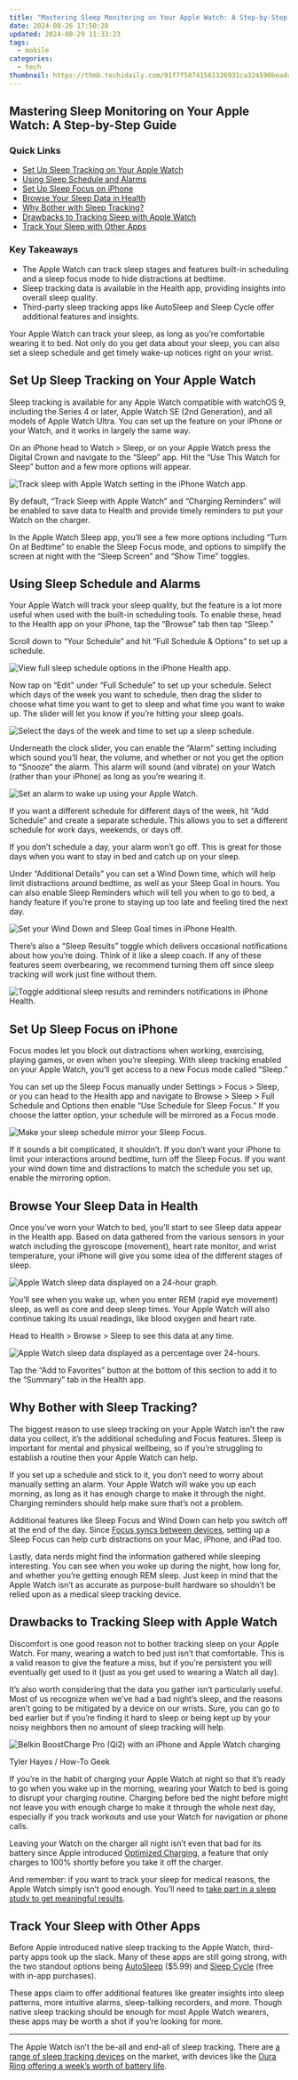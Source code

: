 ```yaml
---
title: "Mastering Sleep Monitoring on Your Apple Watch: A Step-by-Step Guide"
date: 2024-08-26 17:50:28
updated: 2024-08-29 11:33:23
tags:
  - mobile
categories:
  - tech
thumbnail: https://thmb.techidaily.com/91f7f58741561326931ca324590beadc475f32b45bcc3a270b10ca0d40e00353.jpg
---
```


## Mastering Sleep Monitoring on Your Apple Watch: A Step-by-Step Guide

### Quick Links

* [Set Up Sleep Tracking on Your Apple Watch](https://tech-hub.techidaily.com/ace-your-career-in-ai-discover-the-best-five-specialized-courses-for-prompt-engineering/)
* [Using Sleep Schedule and Alarms](https://instagram-videos.techidaily.com/new-2024-approved-the-art-of-gaining-traction-using-hashtags-in-igtv/)
* [Set Up Sleep Focus on iPhone](https://pokemon-go-android.techidaily.com/pokemon-go-cooldown-chart-on-realme-c67-5g-drfone-by-drfone-virtual-android/)
* [Browse Your Sleep Data in Health](https://screen-mirroring-recording.techidaily.com/updated-obs-full-screen-no-more-problem/)
* [Why Bother with Sleep Tracking?](https://driver-download.techidaily.com/step-by-step-guide-to-downloading-and-installing-the-insignia-usb-to-vga-adapter/)
* [Drawbacks to Tracking Sleep with Apple Watch](https://digital-screen-recording.techidaily.com/updated-setting-up-your-gaming-studio-with-obs/)
* [Track Your Sleep with Other Apps](https://instagram-videos.techidaily.com/the-lowdown-on-the-maximum-video-length-on-instagram/)

### Key Takeaways

* The Apple Watch can track sleep stages and features built-in scheduling and a sleep focus mode to hide distractions at bedtime.
* Sleep tracking data is available in the Health app, providing insights into overall sleep quality.
* Third-party sleep tracking apps like AutoSleep and Sleep Cycle offer additional features and insights.

 Your Apple Watch can track your sleep, as long as you’re comfortable wearing it to bed. Not only do you get data about your sleep, you can also set a sleep schedule and get timely wake-up notices right on your wrist.

##  Set Up Sleep Tracking on Your Apple Watch

 Sleep tracking is available for any Apple Watch compatible with watchOS 9, including the Series 4 or later, Apple Watch SE (2nd Generation), and all models of Apple Watch Ultra. You can set up the feature on your iPhone or your Watch, and it works in largely the same way.

 On an iPhone head to Watch > Sleep, or on your Apple Watch press the Digital Crown and navigate to the “Sleep” app. Hit the “Use This Watch for Sleep” button and a few more options will appear.

![Track sleep with Apple Watch setting in the iPhone Watch app.](https://static1.howtogeekimages.com/wordpress/wp-content/uploads/2024/07/track_sleep_with_watch.png) 

 By default, “Track Sleep with Apple Watch” and “Charging Reminders” will be enabled to save data to Health and provide timely reminders to put your Watch on the charger.

 In the Apple Watch Sleep app, you’ll see a few more options including “Turn On at Bedtime” to enable the Sleep Focus mode, and options to simplify the screen at night with the “Sleep Screen” and “Show Time” toggles.

##  Using Sleep Schedule and Alarms

 Your Apple Watch will track your sleep quality, but the feature is a lot more useful when used with the built-in scheduling tools. To enable these, head to the Health app on your iPhone, tap the “Browse” tab then tap “Sleep.”

 Scroll down to “Your Schedule” and hit “Full Schedule & Options” to set up a schedule.

![View full sleep schedule options in the iPhone Health app.](https://static1.howtogeekimages.com/wordpress/wp-content/uploads/2024/07/sleep_full_schedule.png) 

 Now tap on “Edit” under “Full Schedule” to set up your schedule. Select which days of the week you want to schedule, then drag the slider to choose what time you want to get to sleep and what time you want to wake up. The slider will let you know if you’re hitting your sleep goals.

![Select the days of the week and time to set up a sleep schedule.](https://static1.howtogeekimages.com/wordpress/wp-content/uploads/2024/07/sleep_set_day.png) 

 Underneath the clock slider, you can enable the “Alarm” setting including which sound you’ll hear, the volume, and whether or not you get the option to “Snooze” the alarm. This alarm will sound (and vibrate) on your Watch (rather than your iPhone) as long as you’re wearing it.

![Set an alarm to wake up using your Apple Watch.](https://static1.howtogeekimages.com/wordpress/wp-content/uploads/2024/07/sleep_alarm.png) 

 If you want a different schedule for different days of the week, hit “Add Schedule” and create a separate schedule. This allows you to set a different schedule for work days, weekends, or days off.

 If you don’t schedule a day, your alarm won’t go off. This is great for those days when you want to stay in bed and catch up on your sleep.

 Under “Additional Details” you can set a Wind Down time, which will help limit distractions around bedtime, as well as your Sleep Goal in hours. You can also enable Sleep Reminders which will tell you when to go to bed, a handy feature if you’re prone to staying up too late and feeling tired the next day.

![Set your Wind Down and Sleep Goal times in iPhone Health.](https://static1.howtogeekimages.com/wordpress/wp-content/uploads/2024/07/sleep_additional_details.png) 

 There’s also a “Sleep Results” toggle which delivers occasional notifications about how you’re doing. Think of it like a sleep coach. If any of these features seem overbearing, we recommend turning them off since sleep tracking will work just fine without them.

![Toggle additional sleep results and reminders notifications in iPhone Health.](https://static1.howtogeekimages.com/wordpress/wp-content/uploads/2024/07/image-10.png) 

##  Set Up Sleep Focus on iPhone

 Focus modes let you block out distractions when working, exercising, playing games, or even when you’re sleeping. With sleep tracking enabled on your Apple Watch, you’ll get access to a new Focus mode called “Sleep.”

 You can set up the Sleep Focus manually under Settings > Focus > Sleep, or you can head to the Health app and navigate to Browse > Sleep > Full Schedule and Options then enable “Use Schedule for Sleep Focus.” If you choose the latter option, your schedule will be mirrored as a Focus mode.

![Make your sleep schedule mirror your Sleep Focus.](https://static1.howtogeekimages.com/wordpress/wp-content/uploads/2024/07/image-11.png) 

 If it sounds a bit complicated, it shouldn’t. If you don’t want your iPhone to limit your interactions around bedtime, turn off the Sleep Focus. If you want your wind down time and distractions to match the schedule you set up, enable the mirroring option.

##  Browse Your Sleep Data in Health

 Once you’ve worn your Watch to bed, you’ll start to see Sleep data appear in the Health app. Based on data gathered from the various sensors in your watch including the gyroscope (movement), heart rate monitor, and wrist temperature, your iPhone will give you some idea of the different stages of sleep.

![Apple Watch sleep data displayed on a 24-hour graph.](https://static1.howtogeekimages.com/wordpress/wp-content/uploads/2024/07/sleep_graph.jpeg) 

 You’ll see when you wake up, when you enter REM (rapid eye movement) sleep, as well as core and deep sleep times. Your Apple Watch will also continue taking its usual readings, like blood oxygen and heart rate.

 Head to Health > Browse > Sleep to see this data at any time.

![Apple Watch sleep data displayed as a percentage over 24-hours.](https://static1.howtogeekimages.com/wordpress/wp-content/uploads/2024/07/sleep_percent.jpeg) 

 Tap the “Add to Favorites” button at the bottom of this section to add it to the “Summary” tab in the Health app.

##  Why Bother with Sleep Tracking?

 The biggest reason to use sleep tracking on your Apple Watch isn’t the raw data you collect, it’s the additional scheduling and Focus features. Sleep is important for mental and physical wellbeing, so if you’re struggling to establish a routine then your Apple Watch can help.

 If you set up a schedule and stick to it, you don’t need to worry about manually setting an alarm. Your Apple Watch will wake you up each morning, as long as it has enough charge to make it through the night. Charging reminders should help make sure that’s not a problem.

 Additional features like Sleep Focus and Wind Down can help you switch off at the end of the day. Since [Focus syncs between devices](https://android-frp.techidaily.com/a-step-by-step-guide-on-using-adb-and-fastboot-to-remove-frp-lock-from-your-motorola-moto-g34-5g-by-drfone-android/), setting up a Sleep Focus can help curb distractions on your Mac, iPhone, and iPad too.

 Lastly, data nerds might find the information gathered while sleeping interesting. You can see when you woke up during the night, how long for, and whether you’re getting enough REM sleep. Just keep in mind that the Apple Watch isn’t as accurate as purpose-built hardware so shouldn’t be relied upon as a medical sleep tracking device.

##  Drawbacks to Tracking Sleep with Apple Watch

 Discomfort is one good reason not to bother tracking sleep on your Apple Watch. For many, wearing a watch to bed just isn’t that comfortable. This is a valid reason to give the feature a miss, but if you’re persistent you will eventually get used to it (just as you get used to wearing a Watch all day).

 It’s also worth considering that the data you gather isn’t particularly useful. Most of us recognize when we’ve had a bad night’s sleep, and the reasons aren’t going to be mitigated by a device on our wrists. Sure, you can go to bed earlier but if you’re finding it hard to sleep or being kept up by your noisy neighbors then no amount of sleep tracking will help.

![Belkin BoostCharge Pro (Qi2) with an iPhone and Apple Watch charging](https://static1.howtogeekimages.com/wordpress/wp-content/uploads/wm/2024/03/belkin-boostcharge-pro-qi2-with-an-iphone-and-apple-watch-charging.JPG) 

Tyler Hayes / How-To Geek

 If you’re in the habit of charging your Apple Watch at night so that it’s ready to go when you wake up in the morning, wearing your Watch to bed is going to disrupt your charging routine. Charging before bed the night before might not leave you with enough charge to make it through the whole next day, especially if you track workouts and use your Watch for navigation or phone calls.

 Leaving your Watch on the charger all night isn’t even that bad for its battery since Apple introduced [Optimized Charging](https://win-forum.techidaily.com/connecting-worldwide-through-social-platforms-like-facebook-twitter-instagram-and-youtube/), a feature that only charges to 100% shortly before you take it off the charger.

 And remember: if you want to track your sleep for medical reasons, the Apple Watch simply isn’t good enough. You’ll need to [take part in a sleep study to get meaningful results](https://tech-revival.techidaily.com/top-strategies-for-human-authors-surpassing-ai-composition/).

##  Track Your Sleep with Other Apps

 Before Apple introduced native sleep tracking to the Apple Watch, third-party apps took up the slack. Many of these apps are still going strong, with the two standout options being [AutoSleep](https://apps.apple.com/us/app/autosleep-track-sleep-on-watch/id1164801111) ($5.99) and [Sleep Cycle](https://apps.apple.com/us/app/sleep-cycle-tracker-sounds/id320606217) (free with in-app purchases).

 These apps claim to offer additional features like greater insights into sleep patterns, more intuitive alarms, sleep-talking recorders, and more. Though native sleep tracking should be enough for most Apple Watch wearers, these apps may be worth a shot if you’re looking for more.

---

 The Apple Watch isn’t the be-all and end-all of sleep tracking. There are [a range of sleep tracking devices](https://remote-screen-capture.techidaily.com/new-in-2024-streamlined-strategies-for-gaming-screen-recording/) on the market, with devices like the [Oura Ring offering a week’s worth of battery life](https://blog-min.techidaily.com/how-to-rescue-lost-videos-from-f5-5g-by-fonelab-android-recover-video/).

<ins class="adsbygoogle"
     style="display:block"
     data-ad-format="autorelaxed"
     data-ad-client="ca-pub-7571918770474297"
     data-ad-slot="1223367746"></ins>



<ins class="adsbygoogle"
     style="display:block"
     data-ad-client="ca-pub-7571918770474297"
     data-ad-slot="8358498916"
     data-ad-format="auto"
     data-full-width-responsive="true"></ins>
